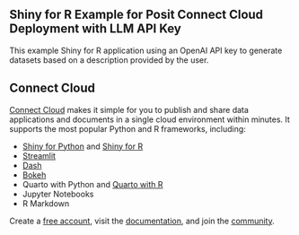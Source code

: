 ## Shiny for R Example for Posit Connect Cloud Deployment with LLM API Key

This example Shiny for R application using an OpenAI API key to generate datasets based on a description provided by the user.

## Connect Cloud
[Connect Cloud](https://connect.posit.cloud/) makes it simple for you to publish and share data applications and documents in a single cloud environment within minutes. It supports the most popular Python and R frameworks, including:
* [Shiny for Python](https://docs.posit.co/connect-cloud/how-to/python/shiny-python.html) and [Shiny for R](https://docs.posit.co/connect-cloud/how-to/r/shiny-r.html)
* [Streamlit](https://docs.posit.co/connect-cloud/how-to/python/streamlit.html)
* [Dash](https://docs.posit.co/connect-cloud/how-to/python/dash.html)
* [Bokeh](https://docs.posit.co/connect-cloud/how-to/python/bokeh.html)
* Quarto with Python and [Quarto with R](https://docs.posit.co/connect-cloud/how-to/r/quarto-r.html)
* Jupyter Notebooks
* R Markdown

Create a [free account](https://connect.posit.cloud/), visit the [documentation](https://docs.posit.co/connect-cloud/), and join the [community](https://forum.posit.co/c/posit-professional-hosted/posit-connect-cloud/67). 



